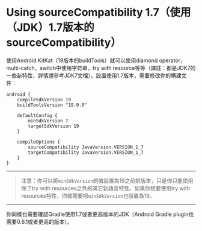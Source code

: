 # Using sourceCompatibility 1.7（使用（JDK）1.7版本的sourceCompatibility）

使用Android KitKat（19版本的buildTools）就可以使用diamond operator，multi-catch，switch中使用字符串，try with resource等等（譯註：都是JDK7的一些新特性，詳情請參考JDK7文檔）。設置使用1.7版本，需要修改你的構建文件：

    android {
        compileSdkVersion 19
        buildToolsVersion "19.0.0"

        defaultConfig {
            minSdkVersion 7
            targetSdkVersion 19
        }

        compileOptions {
            sourceCompatibility JavaVersion.VERSION_1_7
            targetCompatibility JavaVersion.VERSION_1_7
        }
    }

---

> 注意：你可以將`minSdkVersion`的值設置為19之前的版本，只是你只能使用除了try with resources之外的其它新語言特性。如果你想要使用try with resources特性，你就需要把`minSdkVersion`也設置為19。

---

你同樣也需要確認Gradle使用1.7或者更高版本的JDK（Android Gradle plugin也需要0.6.1或者更高的版本）。
